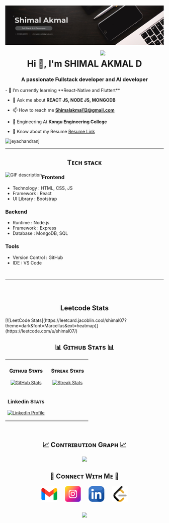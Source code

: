 ![Sanjay  Banner Image](./Banner.png)
<div>
  <img align="right" width="40%" src="https://owlbertsio-resized.s3.amazonaws.com/Popper.psd.full.png">
</div>

<h1 align="center">Hi 👋, I'm SHIMAL AKMAL D </h1>
<h3 align="center">A passionate Fullstack developer and AI developer</h3>
- 🌱 I’m currently learning **React-Native and Fluttert**

- 💬 Ask me about **REACT JS, NODE JS, MONGODB**

- 📫 How to reach me **Shimalakmal12@gmail.com**

- 🤖 Engineering At **Kongu Engineering College**

- 📄 Know about my Resume [Resume Link](https:#.pdf)

<p align="left">
  <img src="https://komarev.com/ghpvc/?username=Shimal007&label=Profile%20views&color=770677&style=for-the-badge&logo=star" alt="jeyachandranj" style="padding-right:20px;" />
</p>

---


<h2 align="center">Tᴇᴄʜ sᴛᴀᴄᴋ</h2> 
<picture>
  <source media="(prefers-color-scheme: dark)" srcset="./Skills_Animation_Dark.gif">
  <source media="(prefers-color-scheme: light)" srcset="./Skills_Animation_White.gif">
  <img align="left" alt="GIF description" src="./Skills_Animation_White.gif">
</picture>

<h3 align="left">Frontend</h3>
<ul>
  <li><span>Technology : </span> <span>HTML, CSS, JS</span></li>
  <li><span>Framework  : </span> <span>React</span></li>
  <li><span>UI Library :</span> <span> Bootstrap</span></li>
</ul>

<h3 align="left">Backend</h3>
<ul>
  <li><span>Runtime   : </span> <span>Node.js</span></li>
  <li><span>Framework : </span> <span>Express</span></li>
  <li><span>Database  : </span> <span>MongoDB, SQL</span></li>
</ul>

<h3 align="left">Tools</h3>
<ul>
  <li><span>Version Control : </span> <span>GitHub</span></li>
  <li><span>IDE             : </span> <span>VS Code</span></li>
</ul>
<br />


---

<br />
<br />

<h2 align="center"> Leetcode Stats </h2>
[![LeetCode Stats](https://leetcard.jacoblin.cool/shimal07?theme=dark&font=Marcellus&ext=heatmap)](https://leetcode.com/u/shimal07/)



<!--Github stats Table--> 
<h2 align="center">📊 Gɪᴛʜᴜʙ Sᴛᴀᴛs 📊</h2>

<table width="100%">
  <tr>
    <td width="50%">
      <h3 align="center"><strong>Gɪᴛʜᴜʙ Sᴛᴀᴛs</strong></h3>
      <p align="center">
        <a href="https://github.com/Sanjayraj-k">
          <img align="center" src="https://github-readme-stats.vercel.app/api?username=Sanjayraj-k&count_private=true&show_icons=true&theme=nightowl&bg_color=0,000000,441350&title_color=c56a90&text_color=ffffff&rank_icon=github&hide=prs,issues,contribs&show=reviews,prs_merged,prs_merged_percentage" alt="GitHub Stats" />
        </a>
      </p>
    </td>
    <td width="50%">
      <h3 align="center"><strong>Sᴛʀᴇᴀᴋ Sᴛᴀᴛs</strong></h3>
      <p align="center">
        <a href="https://github.com/Sanjayraj-k">
          <img align="center" src="https://streak-stats.demolab.com?user=Sanjayraj-k&theme=nightowl&background=0,000000,441350&fire=ffeb95&ring=ffeb95&sideNums=ffffff&sideLabels=ffffff&dates=c56a90&currStreakNum=ffffff" alt="Streak Stats" />
        </a>
      </p>
    </td>
  </tr>
  <tr>
    <td width="50%">
  <h3 align="center"><strong>Linkedin Sᴛᴀᴛs</strong></h3>
  <p align="center">
    <a href="https://www.linkedin.com/in/sanjayraj-k/">
      <img src="https://img.shields.io/badge/LinkedIn-Profile-blue?logo=linkedin&logoColor=white&style=for-the-badge" alt="LinkedIn Profile" />
    </a>
  </p>
</table>
<br />

<!--Contribution Graph-->
<h2 align="center">📈 Cᴏɴᴛʀɪʙᴜᴛɪᴏɴ Gʀᴀᴘʜ 📈</h2>
<div align="center">
    <img src="https://github-readme-activity-graph.vercel.app/graph?username=Sanjayraj-k&bg_color=220a28&&color=ffffff&line=c56a90&point=ffeb95&area=false&hide_border=false" border-radius="15">
</div>






<!--Contact Section--> 

<h2 align="center">🤝 Cᴏɴɴᴇᴄᴛ Wɪᴛʜ Mᴇ 🤝</h2>
<div align="center" style="display: flex; justify-content: center; gap: 25px; flex-wrap: wrap;">
  <a href="mailto:shimalakmal12@gmail.com" target="_blank">
    <img src="./gmail.png" width="50" height="50" alt="shimalakmal12@gmail.com" />
  </a>
  <a href="https://www.instagram.com/shimal_007/" target="_blank">
    <img src="./instagram.png" width="50" height="50" alt="Shimal007" />
  </a>
  <a href="https://www.linkedin.com/in/shimal-akmal-a7b0ba291/" target="_blank">
    <img src="./linkedin.png" width="50" height="50" alt="LinkedIn Profile" />
  </a>
  <a href="https://leetcode.com/u/shimal07/" target="_blank">
    <img src="./leetcode.png" width="50" height="50" alt="shimal07" />
  </a>
  
  </a>
</div>



</div>
<br/>

<p align="center">
  <img src="https://capsule-render.vercel.app/api?type=waving&color=gradient&height=65&section=footer"/>
</p>
